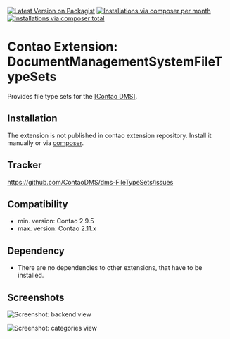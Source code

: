 [![Latest Version on Packagist](http://img.shields.io/packagist/v/cliffparnitzky/document-management-system-file-type-sets.svg?style=flat)](https://packagist.org/packages/cliffparnitzky/document-management-system-file-type-sets)
[![Installations via composer per month](http://img.shields.io/packagist/dm/cliffparnitzky/document-management-system-file-type-sets.svg?style=flat)](https://packagist.org/packages/cliffparnitzky/document-management-system-file-type-sets)
[![Installations via composer total](http://img.shields.io/packagist/dt/cliffparnitzky/document-management-system-file-type-sets.svg?style=flat)](https://packagist.org/packages/cliffparnitzky/document-management-system-file-type-sets)

Contao Extension: DocumentManagementSystemFileTypeSets
======================================================

Provides file type sets for the [[Contao DMS]](https://github.com/ContaoDMS/dms).


Installation
------------

The extension is not published in contao extension repository.
Install it manually or via [composer](https://packagist.org/packages/cliffparnitzky/document-management-system-file-type-sets).


Tracker
-------

https://github.com/ContaoDMS/dms-FileTypeSets/issues


Compatibility
-------------

- min. version: Contao 2.9.5
- max. version: Contao 2.11.x


Dependency
----------

- There are no dependencies to other extensions, that have to be installed.


Screenshots
-----------

![Screenshot: backend view](https://raw.github.com/ContaoDMS/dms-FileTypeSets/master/screenshot_backend_view.jpg)

![Screenshot: categories view](https://raw.github.com/ContaoDMS/dms-FileTypeSets/master/screenshot_categories_view.jpg)